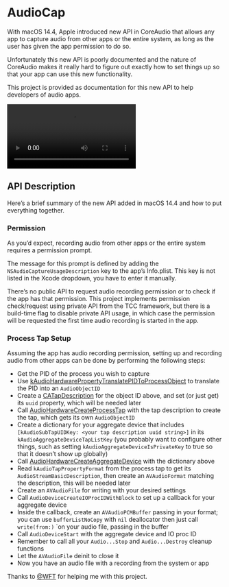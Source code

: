 # AudioCap

With macOS 14.4, Apple introduced new API in CoreAudio that allows any app to capture audio from other apps or the entire system, as long as the user has given the app permission to do so.

Unfortunately this new API is poorly documented and the nature of CoreAudio makes it really hard to figure out exactly how to set things up so that your app can use this new functionality.

This project is provided as documentation for this new API to help developers of audio apps.

![demo](./Demo.mp4)

## API Description

Here’s a brief summary of the new API added in macOS 14.4 and how to put everything together.

### Permission

As you’d expect, recording audio from other apps or the entire system requires a permission prompt.

The message for this prompt is defined by adding the `NSAudioCaptureUsageDescription` key to the app’s Info.plist. This key is not listed in the Xcode dropdown, you have to enter it manually. 

There’s no public API to request audio recording permission or to check if the app has that permission. This project implements permission check/request using private API from the TCC framework, but there is a build-time flag to disable private API usage, in which case the permission will be requested the first time audio recording is started in the app.

### Process Tap Setup

Assuming the app has audio recording permission, setting up and recording audio from other apps can be done by performing the following steps:

- Get the PID of the process you wish to capture
- Use [kAudioHardwarePropertyTranslatePIDToProcessObject](https://developer.apple.com/documentation/coreaudio/kaudiohardwarepropertytranslatepidtoprocessobject) to translate the PID into an `AudioObjectID`
- Create a [CATapDescription](https://developer.apple.com/documentation/coreaudio/catapdescription) for the object ID above, and set (or just get) its `uuid` property, which will be needed later
- Call [AudioHardwareCreateProcessTap](https://developer.apple.com/documentation/coreaudio/4160724-audiohardwarecreateprocesstap) with the tap description to create the tap, which gets its own `AudioObjectID`
- Create a dictionary for your aggregate device that includes `[kAudioSubTapUIDKey: <your tap description uuid string>]` in its `kAudioAggregateDeviceTapListKey` (you probably want to configure other things, such as setting `kAudioAggregateDeviceIsPrivateKey` to true so that it doesn’t show up globally)
- Call [AudioHardwareCreateAggregateDevice](https://developer.apple.com/documentation/coreaudio/1422096-audiohardwarecreateaggregatedevi) with the dictionary above
- Read `kAudioTapPropertyFormat` from the process tap to get its `AudioStreamBasicDescription`, then create an `AVAudioFormat` matching the description, this will be needed later
- Create an `AVAudioFile` for writing with your desired settings
- Call `AudioDeviceCreateIOProcIDWithBlock` to set up a callback for your aggregate device
- Inside the callback, create an `AVAudioPCMBuffer` passing in your format; you can use `bufferListNoCopy` with `nil` deallocator then just call `write(from:)` `on your audio file, passing in the buffer
- Call `AudioDeviceStart` with the aggregate device and IO proc ID
- Remember to call all your `Audio...Stop` and `Audio...Destroy` cleanup functions
- Let the `AVAudioFile` deinit to close it
- Now you have an audio file with a recording from the system or app

Thanks to [@WFT](https://github.com/WFT) for helping me with this project.
